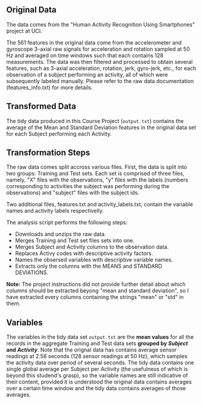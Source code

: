 ## Original Data

The data comes from the "Human Activity Recognition Using Smartphones" project at UCI.

The 561 features in the original data come from the accelerometer and gyroscope 3-axial raw signals for acceleration and rotation sampled at 50 Hz and averaged on time windows such that each contains 128 measurements. The data was then filtered and processed to obtain several features, such as 3-axial acceleration, rotation, jerk, gyro-jerk, etc., for each observation of a subject performing an activity, all of which were subsequently labeled manually. Please refer to the raw data documentation (features_info.txt) for more details.

## Transformed Data

The tidy data produced in this Course Project (```output.txt```) contains the average of the Mean and Standard Deviation features in the original data set for each Subject performing each Activity.

## Transformation Steps

The raw data comes split accross various files. First, the data is split into two groups: Training and Test sets. Each set is comprised of three files, namely, "X" files with the observations, "y" files with the labels (numbers corresponding to activities the subject was performing during the observations) and "subject" files with the subject ids.

Two additional files, features.txt and activity_labels.txt, contain the variable names and activity labels respectivelly.

The analysis script performs the following steps:

* Downloads and unzips the raw data.
* Merges Training and Test set files sets into one.
* Merges Subject and Activity columns to the observation data.
* Replaces Activy codes with descriptive activity factors.
* Names the obsersed variables with descriptive variable names.
* Extracts only the columns with the MEANS and STANDARD DEVIATIONS.

**Note:** The project instructions did not provide further detail about which columns should be extracted beyong "mean and standard deviation", so I have extracted every columns containing the strings "mean" or "std" in them.

## Variables

The variables in the tidy data set ```output.txt``` are the **mean values** for all the records in the aggregate Training and Test data sets **grouped by _Subject_ and _Activity_**. Note that the orignal data has contains average sensor readings at 2.56 seconds (128 sensor readings at 50 Hz), which samples the activity data over period of several seconds. The tidy data contains one single global average per Subject per Activity (the usefulness of which is beyond this studend's grasp), so the variable names are still indicative of their content, provided it is understood the original data contains averages over a certain time window and the tidy data contains averages of those averages.


